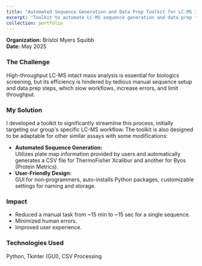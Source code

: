 ```yaml
---
title: "Automated Sequence Generation and Data Prep Toolkit for LC-MS Intact Mass Analysis of Antibody Biologics"
excerpt: "Toolkit to automate LC-MS sequence generation and data prep for antibody biologics. <br/><img src='/images/platemap_multi_converter.png'>"
collection: portfolio
---
```


**Organization:** Bristol Myers Squibb  
**Date:** May 2025

### The Challenge
High-throughput LC-MS intact mass analysis is essential for biologics screening, but its efficiency is hindered by tedious manual sequence setup and data prep steps, which slow workflows, increase errors, and limit throughput.

### My Solution
I developed a toolkit to significantly streamline this process, initially targeting our group's specific LC-MS workflow. The toolkit is also designed to be adaptable for other similar assays with some modifications:

- **Automated Sequence Generation:**  
  Utilizes plate map information provided by users and automatically generates a CSV file for ThermoFisher Xcalibur and another for Byos (Protein Metrics).
- **User-Friendly Design:**  
  GUI for non-programmers, auto-installs Python packages, customizable settings for naming and storage.

### Impact
- Reduced a manual task from ~15 min to ~15 sec for a single sequence.
- Minimized human errors.
- Improved user experience.

### Technologies Used
Python, Tkinter (GUI), CSV Processing
